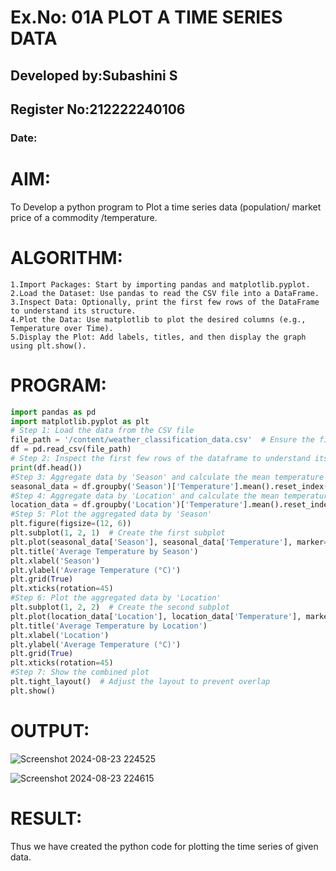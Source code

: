 
# Ex.No: 01A PLOT A TIME SERIES DATA
## Developed by:Subashini S
## Register No:212222240106
###  Date: 

# AIM:
To Develop a python program to Plot a time series data (population/ market price of a commodity
/temperature.
# ALGORITHM:
```
1.Import Packages: Start by importing pandas and matplotlib.pyplot.
2.Load the Dataset: Use pandas to read the CSV file into a DataFrame.
3.Inspect Data: Optionally, print the first few rows of the DataFrame to understand its structure.
4.Plot the Data: Use matplotlib to plot the desired columns (e.g., Temperature over Time).
5.Display the Plot: Add labels, titles, and then display the graph using plt.show().
```
# PROGRAM:

```py
import pandas as pd
import matplotlib.pyplot as plt
# Step 1: Load the data from the CSV file
file_path = '/content/weather_classification_data.csv'  # Ensure the file path is correct
df = pd.read_csv(file_path)
# Step 2: Inspect the first few rows of the dataframe to understand its structure
print(df.head())
#Step 3: Aggregate data by 'Season' and calculate the mean temperature
seasonal_data = df.groupby('Season')['Temperature'].mean().reset_index()
#Step 4: Aggregate data by 'Location' and calculate the mean temperature
location_data = df.groupby('Location')['Temperature'].mean().reset_index()
#Step 5: Plot the aggregated data by 'Season'
plt.figure(figsize=(12, 6))
plt.subplot(1, 2, 1)  # Create the first subplot
plt.plot(seasonal_data['Season'], seasonal_data['Temperature'], marker='o', linestyle='-', color='b')
plt.title('Average Temperature by Season')
plt.xlabel('Season')
plt.ylabel('Average Temperature (°C)')
plt.grid(True)
plt.xticks(rotation=45)
#Step 6: Plot the aggregated data by 'Location'
plt.subplot(1, 2, 2)  # Create the second subplot
plt.plot(location_data['Location'], location_data['Temperature'], marker='o', linestyle='-', color='g')
plt.title('Average Temperature by Location')
plt.xlabel('Location')
plt.ylabel('Average Temperature (°C)')
plt.grid(True)
plt.xticks(rotation=45)
#Step 7: Show the combined plot
plt.tight_layout()  # Adjust the layout to prevent overlap
plt.show()

```



# OUTPUT:


![Screenshot 2024-08-23 224525](https://github.com/user-attachments/assets/fb82045e-c915-497f-b594-126181a9a6e6)



![Screenshot 2024-08-23 224615](https://github.com/user-attachments/assets/57a4831b-6b1c-4055-a697-cf9121020693)

# RESULT:
Thus we have created the python code for plotting the time series of given data.

